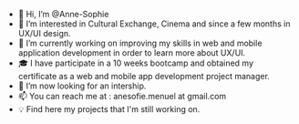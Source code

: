 - 👋 Hi, I’m @Anne-Sophie
- 👀 I’m interested in Cultural Exchange, Cinema and since a few months in UX/UI design.
- 🌱 I’m currently working on improving my skills in web and mobile application development in order to learn more about UX/UI.
- 🎓 I have participate in a 10 weeks bootcamp and obtained my certificate as a web and mobile app development project manager.
- 💞️ I’m now looking for an intership.
- 📫 You can reach me at : anesofie.menuel at gmail.com
- 💡 Find here my projects that I'm still working on.
